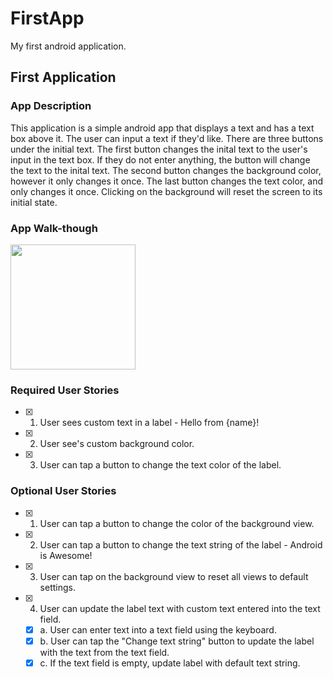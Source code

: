 # FirstApp
My first android application.
## First Application

### App Description
This application is a simple android app that displays a text and has a text box above it. The user can input a text if they'd like. There are three buttons under the initial text. The first button changes the inital text to the user's input in the text box. If they do not enter anything, the button will change the text to the inital text. The second button changes the background color, however it only changes it once. The last button changes the text color, and only changes it once. Clicking on the background will reset the screen to its initial state.

### App Walk-though
<img src="http://recordit.co/eUWJUahomC" width=200><br>

### Required User Stories
- [x] 1. User sees custom text in a label - Hello from {name}!
- [x] 2. User see's custom background color.
- [x] 3. User can tap a button to change the text color of the label.

### Optional User Stories
- [x] 1. User can tap a button to change the color of the background view.  
- [x] 2. User can tap a button to change the text string of the label - Android is Awesome!  
- [x] 3. User can tap on the background view to reset all views to default settings.  
- [x] 4. User can update the label text with custom text entered into the text field.  
   - [x] a. User can enter text into a text field using the keyboard.  
   - [x] b. User can tap the "Change text string" button to update the label with the text from the text field.  
   - [x] c. If the text field is empty, update label with default text string.  
